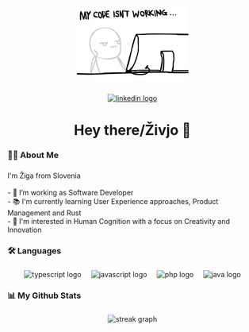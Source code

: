 <div align="center">
  <img height="150" src="./0_s2ivt9cecdqsXvts.gif"  />
</div>

###

<div align="center">
  <a href="https://www.linkedin.com/in/ziga-solar" target="_blank">
    <img src="https://img.shields.io/static/v1?message=LinkedIn&logo=linkedin&label=&color=0077B5&logoColor=white&labelColor=&style=for-the-badge" height="25" alt="linkedin logo"  />
  </a>
</div>

###

<h1 align="center">Hey there/Živjo 👋</h1>

###

<h3 align="left">👩‍💻  About Me</h3>

###

<p align="left">I'm Žiga from Slovenia<br><br>- 🔭 I’m working as Software Developer<br>- 📚 I'm currently learning User Experience approaches, Product Management and Rust<br>- 🧐 I'm interested in Human Cognition with a focus on Creativity and Innovation</p>

###

<h3 align="left">🛠 Languages</h3>

###

<div align="center">
  <img src="https://cdn.jsdelivr.net/gh/devicons/devicon/icons/typescript/typescript-original.svg" height="40" alt="typescript logo"  />
  <img width="12" />
  <img src="https://cdn.jsdelivr.net/gh/devicons/devicon/icons/javascript/javascript-original.svg" height="40" alt="javascript logo"  />
  <img width="12" />
  <img src="https://cdn.jsdelivr.net/gh/devicons/devicon/icons/php/php-original.svg" height="40" alt="php logo"  />
  <img width="12" />
  <img src="https://cdn.jsdelivr.net/gh/devicons/devicon/icons/java/java-original.svg" height="40" alt="java logo"  />
</div>

###

<h3 align="left">📊   My Github Stats</h3>

###

<div align="center">
  <img src="https://streak-stats.demolab.com?user=ziga-solar&locale=en&mode=daily&theme=dark&hide_border=false&border_radius=5&order=3" height="220" alt="streak graph"  />
</div>
